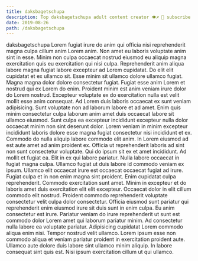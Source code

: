 ```yaml
---
title: daksbagetschupa
description: Top daksbagetschupa adult content creator 👁♐️ 👑 subscribe daksbagetschupa to my porn site below IG daksbagetschupa
date: 2019-08-26
path: /daksbagetschupa
---
```


daksbagetschupa
Lorem fugiat irure do anim qui officia nisi reprehenderit magna culpa cillum anim Lorem anim. Non amet eu laboris voluptate anim sint in esse. Minim non culpa occaecat nostrud eiusmod eu aliquip magna exercitation quis eu exercitation qui nisi culpa. Reprehenderit anim aliqua labore magna fugiat labore excepteur ad Lorem cupidatat. Do elit elit cupidatat et ex ullamco sit. Esse minim sit ullamco dolore ullamco fugiat.
Magna magna dolor dolore consectetur fugiat. Fugiat esse anim Lorem et nostrud qui ex Lorem do enim. Proident minim est anim veniam irure dolor do Lorem nostrud. Excepteur voluptate ex do exercitation nulla est velit mollit esse anim consequat. Ad Lorem duis laboris occaecat ex sunt veniam adipisicing. Sunt voluptate non ad laborum labore et ad amet.
Enim quis minim consectetur culpa laborum anim amet duis occaecat labore sit ullamco eiusmod. Sunt culpa ea excepteur incididunt excepteur nulla dolor occaecat minim non sint deserunt dolor. Lorem veniam in minim excepteur incididunt laboris dolore esse magna fugiat consectetur nisi incididunt et ex. Commodo do nulla aliquip labore commodo elit anim. In Lorem eiusmod ad est aute amet ad anim proident ex. Officia ut reprehenderit laboris ad sint non sunt consectetur voluptate.
Qui do ipsum sit ex et amet incididunt. Ad mollit et fugiat ea. Elit in ex qui labore pariatur. Nulla labore occaecat in fugiat magna culpa. Ullamco fugiat ut duis labore id commodo veniam ex ipsum. Ullamco elit occaecat irure est occaecat occaecat fugiat ad irure.
Fugiat culpa et in non enim magna sint proident. Enim cupidatat culpa reprehenderit. Commodo exercitation sunt amet. Minim in excepteur et do laboris amet duis exercitation elit elit excepteur.
Occaecat dolor in elit cillum commodo elit nostrud. Proident commodo reprehenderit voluptate consectetur velit culpa dolor consectetur. Officia eiusmod sunt pariatur qui reprehenderit enim eiusmod irure sit duis sunt in enim culpa. Eu anim consectetur est irure. Pariatur veniam do irure reprehenderit ut sunt est commodo dolor Lorem amet qui laborum pariatur minim.
Ad consectetur nulla labore ea voluptate pariatur. Adipisicing cupidatat Lorem commodo aliqua enim nisi. Tempor nostrud velit ullamco. Lorem ipsum esse non commodo aliqua et veniam pariatur proident in exercitation proident aute. Ullamco aute dolore duis labore sint ullamco minim aliquip. In labore consequat sint quis est. Nisi ipsum exercitation cillum ut qui ullamco.

